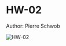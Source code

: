 # HW-02

Author: Pierre Schwob

![HW-02](https://github.com/vasart/potential-happiness/workflows/HW-02/badge.svg)
